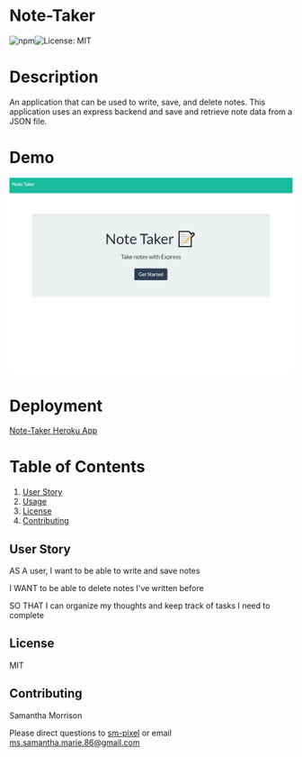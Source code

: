 # Note-Taker
![npm](https://img.shields.io/npm/v/inquirer?style=flat-square)![License: MIT](https://img.shields.io/badge/License-MIT-yellow.svg)
# Description 
An application that can be used to write, save, and delete notes. This application uses an express backend and save and retrieve note data from a JSON file.

# Demo
![Note Taker Demo](gif/noteTaker.gif)

# Deployment
[Note-Taker Heroku App](https://floating-lake-32060.herokuapp.com/)

# Table of Contents

1. [User Story](#UserStory)
2. [Usage](#Usage)
3. [License](#License)
4. [Contributing](#Contributing)


## User Story

AS A user, I want to be able to write and save notes

I WANT to be able to delete notes I've written before

SO THAT I can organize my thoughts and keep track of tasks I need to complete

## License
MIT

## Contributing
Samantha Morrison

Please direct questions to [sm-pixel](github.com/sm-pixel) or email [ms.samantha.marie.86@gmail.com](mailto:ms.samantha.marie.86@gmail.com)
  